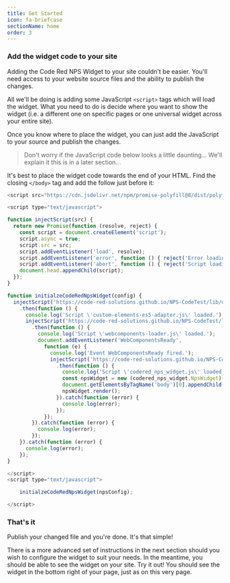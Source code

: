 ```yaml
---
title: Get Started
icon: fa-briefcase
sectionName: home
order: 3
---
```


### Add the widget code to your site

Adding the Code Red NPS Widget to your site couldn't be easier. You'll need access to your website source files and the ability to publish the changes.

All we'll be doing is adding some JavaScript `<script>` tags which will load the widget. What you need to do is decide where you want to show the widget (i.e. a different one on specific pages or one universal widget across your entire site).

Once you know where to place the widget, you can just add the JavaScript to your source and publish the changes.

> Don't worry if the JavaScript code below looks a little daunting... We'll explain it this is in a later section...

It's best to place the widget code towards the end of your HTML. Find the closing `</body>` tag and add the follow just before it:


```js
<script src="https://cdn.jsdelivr.net/npm/promise-polyfill@8/dist/polyfill.min.js"></script>

<script type="text/javascript">

function injectScript(src) {
  return new Promise(function (resolve, reject) {
	const script = document.createElement('script');
	script.async = true;
	script.src = src;
	script.addEventListener('load', resolve);
	script.addEventListener('error', function () { reject('Error loading script.') });
	script.addEventListener('abort', function () { reject('Script loading aborted.') });
	document.head.appendChild(script);
  });
}

function initialzeCodeRedNpsWidget(config) {
  injectScript('https://code-red-solutions.github.io/NPS-CodeTest/lib/dev/custom-elements-es5-adapter.js')
	.then(function () {
	  console.log('Script \'custom-elements-es5-adapter.js\' loaded.');
	  injectScript('https://code-red-solutions.github.io/NPS-CodeTest/lib/dev/webcomponents-loader.js')
		.then(function () {
		  console.log('Script \'webcomponents-loader.js\' loaded.');
		  document.addEventListener('WebComponentsReady',
			function (e) {
			  console.log('Event WebComponentsReady fired.');
			  injectScript('https://code-red-solutions.github.io/NPS-CodeTest/lib/dev/codered_nps_widget.js')
				.then(function () {
				  console.log('Script \'codered_nps_widget.js\' loaded.');
				  const npsWidget = new (codered_nps_widget.NpsWidget)(config);
				  document.getElementsByTagName('body')[0].appendChild(npsWidget);
				  npsWidget.render();
				}).catch(function (error) {
				  console.log(error);
				});
			});
		}).catch(function (error) {
		  console.log(error);
		});
	}).catch(function (error) {
	  console.log(error);
	});
}

</script>
<script type="text/javascript">

	initialzeCodeRedNpsWidget(npsConfig);

</script>
```

### That's it

Publish your changed file and you're done. It's that simple!

There is a more advanced set of instructions in the next section should you wish to configure the widget to suit your needs. In the meantime, you should be able to see the widget on your site. Try it out! You should see the widget in the bottom right of your page, just as on this very page.